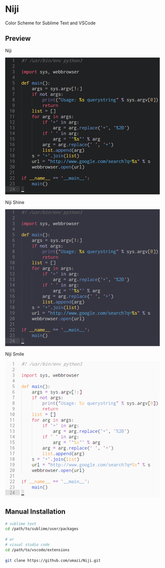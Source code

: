 # Niji

Color Scheme for Sublime Text and VSCode

## Preview

Niji

![niji preview](https://raw.githubusercontent.com/umazi/Niji/master/assets/niji.png)

Niji Shine

![niji shine preview](https://raw.githubusercontent.com/umazi/Niji/master/assets/nijishine.png)

Niji Smile

![niji smile preview](https://raw.githubusercontent.com/umazi/Niji/master/assets/nijismile.png)

## Manual Installation

```bash
# sublime text
cd /path/to/sublime/user/packages

# or
# visual studio code
cd /path/to/vscode/extensions

git clone https://github.com/umazi/Niji.git
```
